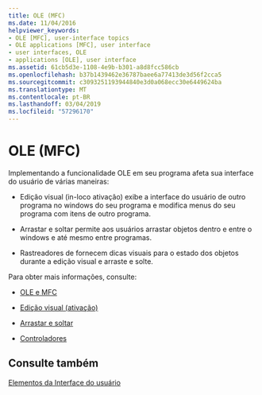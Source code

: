 ```yaml
---
title: OLE (MFC)
ms.date: 11/04/2016
helpviewer_keywords:
- OLE [MFC], user-interface topics
- OLE applications [MFC], user interface
- user interfaces, OLE
- applications [OLE], user interface
ms.assetid: 61cb5d3e-1108-4e9b-b301-a8d8fcc586cb
ms.openlocfilehash: b37b1439462e36787baee6a77413de3d56f2cca5
ms.sourcegitcommit: c3093251193944840e3d0a068ecc30e6449624ba
ms.translationtype: MT
ms.contentlocale: pt-BR
ms.lasthandoff: 03/04/2019
ms.locfileid: "57296170"
---
```

# <a name="ole-mfc"></a>OLE (MFC)

Implementando a funcionalidade OLE em seu programa afeta sua interface do usuário de várias maneiras:

- Edição visual (in-loco ativação) exibe a interface do usuário de outro programa no windows do seu programa e modifica menus do seu programa com itens de outro programa.

- Arrastar e soltar permite aos usuários arrastar objetos dentro e entre o windows e até mesmo entre programas.

- Rastreadores de fornecem dicas visuais para o estado dos objetos durante a edição visual e arraste e solte.

Para obter mais informações, consulte:

- [OLE e MFC](../mfc/ole-in-mfc.md)

- [Edição visual (ativação)](../mfc/activation-cpp.md)

- [Arrastar e soltar](../mfc/drag-and-drop-ole.md)

- [Controladores](../mfc/trackers.md)

## <a name="see-also"></a>Consulte também

[Elementos da Interface do usuário](../mfc/user-interface-elements-mfc.md)
